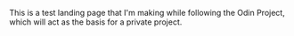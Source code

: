 This is a test landing page that I'm making while following the 
Odin Project, which will act as the basis for a private project.
